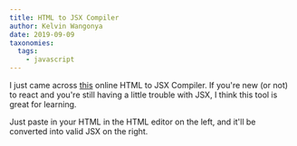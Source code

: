 ```yaml
---
title: HTML to JSX Compiler
author: Kelvin Wangonya
date: 2019-09-09
taxonomies:
  tags:
    - javascript
---
```


I just came across <a href="https://magic.reactjs.net/htmltojsx.htm">this</a> online HTML to JSX Compiler.
If you're new (or not) to react and you're still having a little trouble with JSX, I think this tool is great for learning.

Just paste in your HTML in the HTML editor on the left, and it'll be converted into valid JSX on the right.
